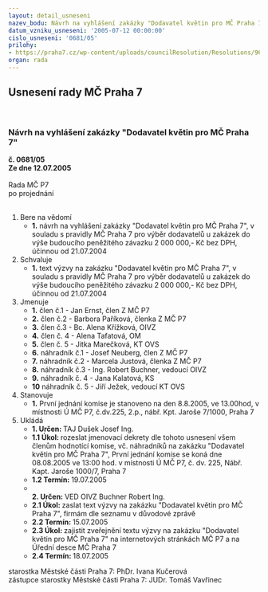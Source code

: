 ```yaml
---
layout: detail_usneseni
nazev_bodu: Návrh na vyhlášení zakázky "Dodavatel květin pro MČ Praha 7"
datum_vzniku_usneseni: '2005-07-12 00:00:00'
cislo_usneseni: '0681/05'
prilohy:
- https://praha7.cz/wp-content/uploads/councilResolution/Resolutions/9695/37-v%c3%bdzva_do_2mil.doc
organ: rada
---
```

<div id="ucUsn_pList" class="usn">
	<span><h2>Usnesení rady MČ Praha 7 </h2>
<br></span><div class="standBody">
<span><h3>Návrh na vyhlášení zakázky "Dodavatel květin pro MČ Praha 7"</h3></span><div class="center">
		<strong>č. 0681/05</strong><br>
	</div>
<div class="center">
		<strong>Ze dne 12.07.2005</strong><br><br>
	</div>Rada MČ P7<br> po projednání<br><br><ol>
<li>Bere na vědomí<ul><li>
<strong>1.</strong> návrh na vyhlášení zakázky "Dodavatel květin pro MČ Praha 7", v souladu s pravidly MČ Praha 7 pro výběr dodavatelů u zakázek do výše budoucího peněžitého závazku 2 000 000,- Kč bez DPH, účinnou od 21.07.2004</li></ul>
</li>
<li>Schvaluje<ul><li>
<strong>1.</strong> text výzvy na zakázku "Dodavatel květin pro MČ Praha 7",  v souladu s pravidly MČ Praha 7 pro výběr dodavatelů u zakázek do výše budoucího peněžitého závazku 2 000 000,- Kč bez DPH, účinnou od 21.07.2004 </li></ul>
</li>
<li>Jmenuje<ul>
<li>
<strong>1.</strong> člen č.1 -  Jan Ernst, člen Z MČ P7</li>
<li>
<strong>2.</strong> člen č.2 -  Barbora Paříková, členka Z MČ P7</li>
<li>
<strong>3.</strong> člen č.3 -  Bc. Alena Křížková, OIVZ</li>
<li>
<strong>4.</strong> člen č. 4 - Alena Tafatová, OM</li>
<li>
<strong>5.</strong> člen č. 5 -  Jitka Marečková, KT OVS</li>
<li>
<strong>6.</strong> náhradník č.1 - Josef  Neuberg, člen Z MČ P7</li>
<li>
<strong>7.</strong> náhradník č.2 - Marcela Justová, členka Z MČ P7</li>
<li>
<strong>8.</strong> náhradník č.3 - Ing. Robert Buchner, vedoucí OIVZ</li>
<li>
<strong>9.</strong> náhradník č. 4 - Jana Kalatová, KS</li>
<li>
<strong>10</strong> náhradník č. 5 - Jiří Ježek, vedoucí KT OVS</li>
</ul>
</li>
<li>Stanovuje<ul><li>
<strong>1.</strong> První jednání komise je stanoveno na den 8.8.2005, ve 13.00hod, v místnosti Ú MČ P7, č.dv.225, 2.p., nábř. Kpt. Jaroše 7/1000, Praha 7</li></ul>
</li>
<li>Ukládá<ul>
<li>
<strong>1. Určen: </strong>TAJ Dušek Josef Ing.</li>
<li>
<strong>1.1 Úkol: </strong>rozeslat jmenovací dekrety dle tohoto usnesení všem členům hodnotící komise, vč. náhradníků na zakázku "Dodavatel květin pro MČ Praha 7",  První jednání komise se koná dne 08.08.2005 ve 13:00 hod. v místnosti Ú MČ P7, č. dv. 225, Nábř. Kapt. Jaroše 1000/7, Praha 7 </li>
<li>
<strong>1.2 Termín: </strong>19.07.2005</li>
<li>
<strong><br>2. Určen: </strong>VED OIVZ Buchner Robert Ing.</li>
<li>
<strong>2.1 Úkol: </strong>zaslat text výzvy na zakázku "Dodavatel květin pro MČ Praha 7",  firmám dle seznamu v důvodové zprávě</li>
<li>
<strong>2.2 Termín: </strong>15.07.2005</li>
<li>
<strong>2.3 Úkol: </strong>zajistit zveřejnění textu výzvy na zakázku "Dodavatel květin pro MČ Praha 7" na internetových stránkách MČ P7 a na Úřední desce MČ Praha 7</li>
<li>
<strong>2.4 Termín: </strong>18.07.2005</li>
</ul>
</li>
</ol>starostka Městské části Praha 7: PhDr. Ivana Kučerová<br>zástupce starostky Městské části Praha 7: JUDr. Tomáš Vavřinec 
</div>
</div>